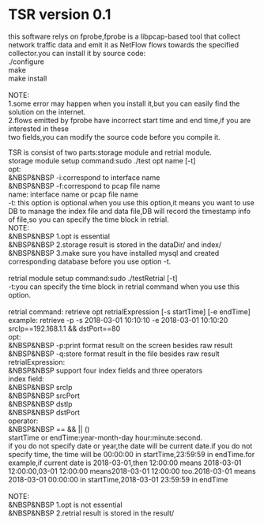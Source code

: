 # TSR version 0.1
this software relys on fprobe,fprobe is a libpcap-based tool that collect network traffic data and 
emit it as NetFlow flows towards the specified collector.you can install it by source code:</br>
./configure</br>
make</br>
make install</br>
</br>
NOTE:</br>
1.some error may happen when you install it,but you can easily find the solution on the internet.</br>
2.flows emitted by fprobe have incorrect start time and end time,if you are interested in these </br>
  two fields,you can modify the source code before you compile it.</br>

TSR is consist of two parts:storage module and retrial module.</br>
storage module setup command:sudo ./test opt name [-t] </br>
opt:</br>
&NBSP&NBSP  -i:correspond to interface name</br>
&NBSP&NBSP  -f:correspond to pcap file name</br>
name: interface name or pcap file name</br>
-t: this option is optional.when you use this option,it means you want to use DB to manage the index file
and data file,DB will record the timestamp info of file,so you can specify the time block in retrial. </br>
NOTE:</br>
&NBSP&NBSP  1.opt is essential</br>
&NBSP&NBSP  2.storage result is stored in the dataDir/ and index/</br>
&NBSP&NBSP  3.make sure you have installed mysql and created corresponding database before you use option -t.</br>
</br>
retrial module setup command:sudo ./testRetrial [-t]</br>
-t:you can specify the time block in retrial command when you use this option.</br>
</br>
retrial command: retrieve opt retrialExpression [-s startTime] [-e endTime]</br>
example: retrieve -p -s 2018-03-01 10:10:10 -e 2018-03-01 10:10:20 srcIp==192.168.1.1 && dstPort==80 </br>
opt:</br>
&NBSP&NBSP  -p:print format result on the screen besides raw result</br>
&NBSP&NBSP  -q:store format result in the file besides raw result</br>
retrialExpression:</br>
&NBSP&NBSP  support four index fields and three operators</br>
index field:</br>
&NBSP&NBSP  srcIp</br>
&NBSP&NBSP  srcPort</br>
&NBSP&NBSP  dstIp</br>
&NBSP&NBSP  dstPort</br>
operator:</br>
&NBSP&NBSP  == && || ()</br>
startTime or endTime:year-month-day hour:minute:second.</br>
if you do not specify date or year,the date will be current date.if you do not specify time, the time will be 00:00:00 in startTime,23:59:59 in endTime.for example,if current date is 2018-03-01,then 12:00:00 means 2018-03-01 12:00:00,03-01 12:00:00 means2018-03-01 12:00:00 too.2018-03-01 means 2018-03-01 00:00:00 in startTime,2018-03-01 23:59:59 in endTime</br>
</br>
NOTE:</br> 
&NBSP&NBSP  1.opt is not essential</br>
&NBSP&NBSP  2.retrial result is stored in the result/</br>

